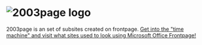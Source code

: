 # ![2003page logo](http://2003page.ga/index_files/image001.gif)
2003page is an set of subsites created on frontpage. [Get into the "time machine" and visit what sites used to look using Microsoft Office Frontpage!](http://2003page.ga)
